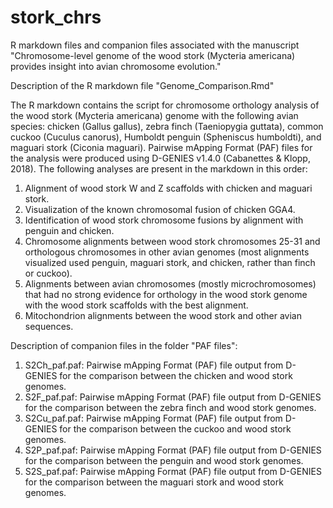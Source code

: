 # stork_chrs

R markdown files and companion files associated with the manuscript "Chromosome-level genome of the wood stork (Mycteria americana) provides insight into avian chromosome evolution."

Description of the R markdown file "Genome_Comparison.Rmd"

The R markdown contains the script for chromosome orthology analysis of the wood stork (Mycteria americana) genome with the following avian species: chicken (Gallus gallus), zebra finch (Taeniopygia guttata), common cuckoo (Cuculus canorus), Humboldt penguin (Spheniscus humboldti), and maguari stork (Ciconia maguari). Pairwise mApping Format (PAF) files for the analysis were produced using D-GENIES v1.4.0 (Cabanettes & Klopp, 2018). The following analyses are present in the markdown in this order:
1. Alignment of wood stork W and Z scaffolds with chicken and maguari stork.
2. Visualization of the known chromosomal fusion of chicken GGA4.
3. Identification of wood stork chromosome fusions by alignment with penguin and chicken.
4. Chromosome alignments between wood stork chromosomes 25-31 and orthologous chromosomes in other avian genomes (most alignments visualized used penguin, maguari stork, and chicken, rather than finch or cuckoo).
5. Alignments between avian chromosomes (mostly microchromosomes) that had no strong evidence for orthology in the wood stork genome with the wood stork scaffolds with the best alignment. 
6. Mitochondrion alignments between the wood stork and other avian sequences. 


Description of companion files in the folder "PAF files":

1. S2Ch_paf.paf: Pairwise mApping Format (PAF) file output from D-GENIES for the comparison between the chicken and wood stork genomes.
2. S2F_paf.paf: Pairwise mApping Format (PAF) file output from D-GENIES for the comparison between the zebra finch and wood stork genomes.
3. S2Cu_paf.paf: Pairwise mApping Format (PAF) file output from D-GENIES for the comparison between the cuckoo and wood stork genomes.
4. S2P_paf.paf: Pairwise mApping Format (PAF) file output from D-GENIES for the comparison between the penguin and wood stork genomes.
5. S2S_paf.paf: Pairwise mApping Format (PAF) file output from D-GENIES for the comparison between the maguari stork and wood stork genomes.
